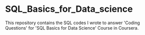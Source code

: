 # SQL_Basics_for_Data_science

This repository contains the SQL codes I wrote to answer 'Coding Questions' for 'SQL Basics for Data Science' Course in Coursera.
